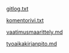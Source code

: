 [gitlog.txt](https://github.com/harakanvarvas/ot_harjoitustyo/blob/master/laskarit/viikko1/gitlog.txt)

[komentorivi.txt](https://github.com/harakanvarvas/ot_harjoitustyo/blob/master/laskarit/viikko1/komentorivi.txt)

[vaatimusmaarittely.md](https://github.com/harakanvarvas/ot_harjoitustyo/blob/master/dokumentaatio/vaatimusmaarittely.md)

[tyoaikakirjanpito.md](https://github.com/harakanvarvas/ot_harjoitustyo/blob/master/dokumentaatio/tyoaikakirjanpito.md)
